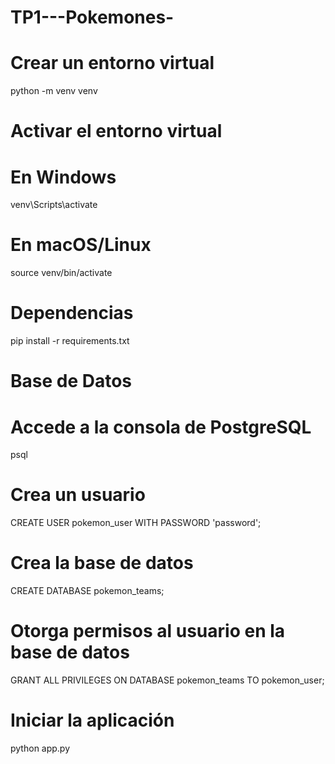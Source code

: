 # TP1---Pokemones-

# Crear un entorno virtual
python -m venv venv

# Activar el entorno virtual
# En Windows
venv\Scripts\activate
# En macOS/Linux
source venv/bin/activate

# Dependencias
pip install -r requirements.txt

# Base de Datos
# Accede a la consola de PostgreSQL
psql

# Crea un usuario
CREATE USER pokemon_user WITH PASSWORD 'password';

# Crea la base de datos
CREATE DATABASE pokemon_teams;

# Otorga permisos al usuario en la base de datos
GRANT ALL PRIVILEGES ON DATABASE pokemon_teams TO pokemon_user;

# Iniciar la aplicación
python app.py